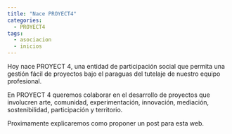 ```yaml
---
title: "Nace PROYECT4"
categories:
  - PROYECT4
tags:
  - asociacion
  - inicios
---
```


Hoy nace PROYECT 4, una entidad de participación social que permita una gestión fácil de proyectos bajo el paraguas del tutelaje de nuestro equipo profesional.

En PROYECT 4 queremos colaborar en el desarrollo de proyectos que involucren arte, comunidad, experimentación, innovación, mediación, sostenibilidad, participación y territorio.



Proximamente explicaremos como proponer un post para esta web.

[Facebook]: https://facebook.com/proyect4eu
[Twitter]:   https://github.com/proyect4eu
[Instagram]: https://instagram.com/proyect4eu/
[YouTube]: https://youtube.com/proyect4eu/